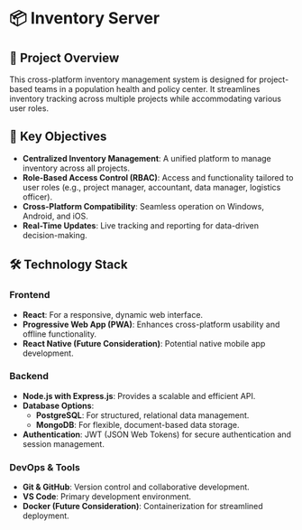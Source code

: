 # 📦 Inventory Server

## 📌 Project Overview
This cross-platform inventory management system is designed for project-based teams in a population health and policy center. It streamlines inventory tracking across multiple projects while accommodating various user roles.

## 🎯 Key Objectives
- **Centralized Inventory Management**: A unified platform to manage inventory across all projects.
- **Role-Based Access Control (RBAC)**: Access and functionality tailored to user roles (e.g., project manager, accountant, data manager, logistics officer).
- **Cross-Platform Compatibility**: Seamless operation on Windows, Android, and iOS.
- **Real-Time Updates**: Live tracking and reporting for data-driven decision-making.

## 🛠️ Technology Stack

### **Frontend**
- **React**: For a responsive, dynamic web interface.
- **Progressive Web App (PWA)**: Enhances cross-platform usability and offline functionality.
- **React Native (Future Consideration)**: Potential native mobile app development.

### **Backend**
- **Node.js with Express.js**: Provides a scalable and efficient API.
- **Database Options**:
  - **PostgreSQL**: For structured, relational data management.
  - **MongoDB**: For flexible, document-based data storage.
- **Authentication**: JWT (JSON Web Tokens) for secure authentication and session management.

### **DevOps & Tools**
- **Git & GitHub**: Version control and collaborative development.
- **VS Code**: Primary development environment.
- **Docker (Future Consideration)**: Containerization for streamlined deployment.

